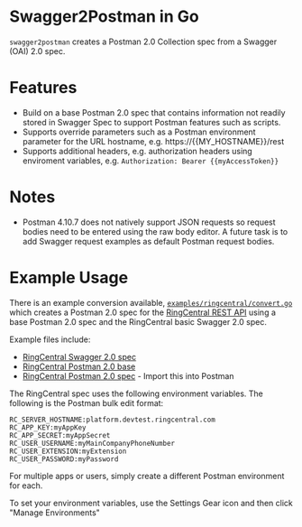 Swagger2Postman in Go
=====================

`swagger2postman` creates a Postman 2.0 Collection spec from a Swagger (OAI) 2.0 spec.

# Features

* Build on a base Postman 2.0 spec that contains information not readily stored in Swagger Spec to support Postman features such as scripts.
* Supports override parameters such as a Postman environment parameter for the URL hostname, e.g. https://{{MY_HOSTNAME}}/rest
* Supports additional headers, e.g. authorization headers using enviroment variables, e.g. `Authorization: Bearer {{myAccessToken}}`

# Notes

* Postman 4.10.7 does not natively support JSON requests so request bodies need to be entered using the raw body editor. A future task is to add Swagger request examples as default Postman request bodies.

# Example Usage

There is an example conversion available, [`examples/ringcentral/convert.go`](https://github.com/grokify/swagger2postman-go/blob/master/examples/ringcentral/convert.go) which creates a Postman 2.0 spec for the [RingCentral REST API](https://developers.ringcentral.com) using a base Postman 2.0 spec and the RingCentral basic Swagger 2.0 spec.

Example files include:

* [RingCentral Swagger 2.0 spec](https://github.com/grokify/swagger2postman-go/blob/master/examples/ringcentral/ringcentral.swagger2.basic.json)
* [RingCentral Postman 2.0 base](https://github.com/grokify/swagger2postman-go/blob/master/examples/ringcentral/ringcentral.postman2.base.json)
* [RingCentral Postman 2.0 spec](https://github.com/grokify/swagger2postman-go/blob/master/examples/ringcentral/ringcentral.postman2.basic.json) - Import this into Postman

The RingCentral spec uses the following environment variables. The following is the Postman bulk edit format:

```
RC_SERVER_HOSTNAME:platform.devtest.ringcentral.com
RC_APP_KEY:myAppKey
RC_APP_SECRET:myAppSecret
RC_USER_USERNAME:myMainCompanyPhoneNumber
RC_USER_EXTENSION:myExtension
RC_USER_PASSWORD:myPassword
```

For multiple apps or users, simply create a different Postman environment for each.

To set your environment variables, use the Settings Gear icon and then click "Manage Environments"
